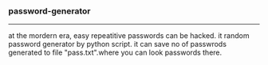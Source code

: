 ### password-generator
---
at the mordern era, easy repeatitive passwords can be hacked. 
it random password generator by python script.
it can save no of passwrods generated to file "pass.txt".where you can look passwords there.
